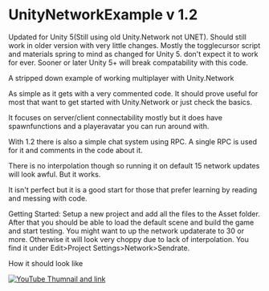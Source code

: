 # UnityNetworkExample v 1.2

Updated for Unity 5(Still using old Unity.Network not UNET). Should still work in older version with very little changes. Mostly the togglecursor script and materials spring to mind as changed for Unity 5. don't expect it to work for ever. Sooner or later Unity 5+ will break compatability with this code.

A stripped down example of working multiplayer with Unity.Network

As simple as it gets with a very commented code. It should prove useful for most that want to get started with Unity.Network or just check the basics.

It focuses on server/client connectability mostly but it does have spawnfunctions and a playeravatar you can run around with.

With 1.2 there is also a simple chat system using RPC. A single RPC is used for it and comments in the code about it.

There is no interpolation though so running it on default 15 network updates will look awful. But it works.

It isn't perfect but it is a good start for those that prefer learning by reading and messing with code.

Getting Started: Setup a new project and add all the files to the Asset folder. After that you should be able to load the default scene and build the game and start testing.
You might want to up the network updaterate to 30 or more. Otherwise it will look very choppy due to lack of interpolation. You find it under Edit>Project Settings>Network>Sendrate.

How it should look like

[![YouTube Thumnail and link](http://img.youtube.com/vi/suD5dxWFv2A/0.jpg)](http://www.youtube.com/watch?v=suD5dxWFv2A)
